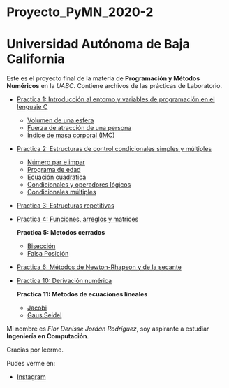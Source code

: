 # Proyecto_PyMN_2020-2
# Universidad Autónoma de Baja California

Este es el proyecto final de la materia de **Programación y Métodos Numéricos** en la _UABC_. Contiene archivos de las prácticas de Laboratorio.

* [Practica 1: Introducción al entorno y variables de programación en el lenguaje C](https://github.com/florjordan/Proyecto_PyMN_2020-2/tree/main/Practica%201)
   * [Volumen de una esfera](https://github.com/florjordan/Proyecto_PyMN_2020-2/blob/main/Practica%201/Volumen%20esfera.cpp)
   * [Fuerza de atracción de una persona](https://github.com/florjordan/Proyecto_PyMN_2020-2/blob/main/Practica%201/Fuerza%20de%20atracci%C3%B3n.cpp)
   * [Índice de masa corporal (IMC)](https://github.com/florjordan/Proyecto_PyMN_2020-2/blob/main/Practica%201/IMC.cpp)
   

* [Practica 2: Estructuras de control condicionales simples y múltiples](https://github.com/florjordan/Proyecto_PyMN_2020-2/tree/main/Practica%202)
   * [Número par e impar](https://github.com/florjordan/Proyecto_PyMN_2020-2/blob/main/Practica%202/1.cpp)
   * [Programa de edad](https://github.com/florjordan/Proyecto_PyMN_2020-2/blob/main/Practica%202/2.cpp)
   * [Ecuación cuadratica](https://github.com/florjordan/Proyecto_PyMN_2020-2/blob/main/Practica%202/3.cpp)
   * [Condicionales y operadores lógicos](https://github.com/florjordan/Proyecto_PyMN_2020-2/blob/main/Practica%202/5.cpp)
   * [Condicionales múltiples](https://github.com/florjordan/Proyecto_PyMN_2020-2/blob/main/Practica%202/6.cpp)

* [Practica 3: Estructuras repetitivas](https://github.com/florjordan/Proyecto_PyMN_2020-2/tree/main/Practica%203)

* [Practica 4: Funciones, arreglos y matrices](https://github.com/florjordan/Proyecto_PyMN_2020-2/blob/main/Practica%204/4-flor.cpp)

  **Practica 5: Metodos cerrados**
    * [Bisección](https://github.com/florjordan/Proyecto_PyMN_2020-2/blob/main/Practica%205/Bisecci%C3%B3n.cpp)
    * [Falsa Posición](https://github.com/florjordan/Proyecto_PyMN_2020-2/blob/main/Practica%205/Falsa%20posici%C3%B3n.cpp)


* [Practica 6: Métodos de Newton-Rhapson y de la secante](https://github.com/florjordan/Proyecto_PyMN_2020-2/blob/main/Practica%206/Practica%206.cpp)

* [Practica 10: Derivación numérica](https://github.com/florjordan/Proyecto_PyMN_2020-2/blob/main/Practica%2010/Practica%2010.cpp)

  **Practica 11: Metodos de ecuaciones lineales**
    * [Jacobi](https://github.com/florjordan/Proyecto_PyMN_2020-2/blob/main/Practica%2011/Jacobi.cpp)
    * [Gaus Seidel](https://github.com/florjordan/Proyecto_PyMN_2020-2/blob/main/Practica%2011/GaussSeidel.cpp)

Mi nombre es *Flor Denisse Jordán Rodríguez*, soy aspirante a estudiar **Ingeniería en Computación**.

Gracias por leerme. 

Pudes verme en:
* [Instagram](https://www.instagram.com/flor.jordan/)
